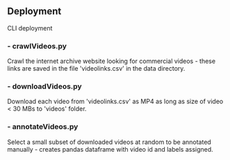 ## Deployment 

CLI deployment

### - crawlVideos.py

Crawl the internet archive website looking for commercial videos - these links are saved in the file 'videolinks.csv' in the data directory.

### - downloadVideos.py

Download each video from 'videolinks.csv' as MP4 as long as size of video < 30 MBs to 'videos' folder.

### - annotateVideos.py

Select a small subset of downloaded videos at random to be annotated manually - creates pandas dataframe with video id and labels assigned.